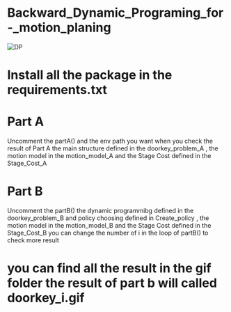 # Backward_Dynamic_Programing_for-_motion_planing
![DP](https://github.com/user-attachments/assets/669331ac-e3ba-4f3b-af46-eae81af0a8b6)
# Install all the package in the requirements.txt

# Part A
Uncomment the partA() and the env path you want when you check the result of Part A
the main structure defined in the doorkey_problem_A , the motion model in the motion_model_A and the Stage Cost defined in the Stage_Cost_A

# Part B
Uncomment the partB()
the dynamic programmibg defined in the doorkey_problem_B and policy choosing defined in Create_policy , the motion model in the motion_model_B and the Stage Cost defined in the Stage_Cost_B
you can change the number of i in the loop of partB() to check more result

# you can find all the result in the gif folder the result of part b will called doorkey_i.gif
